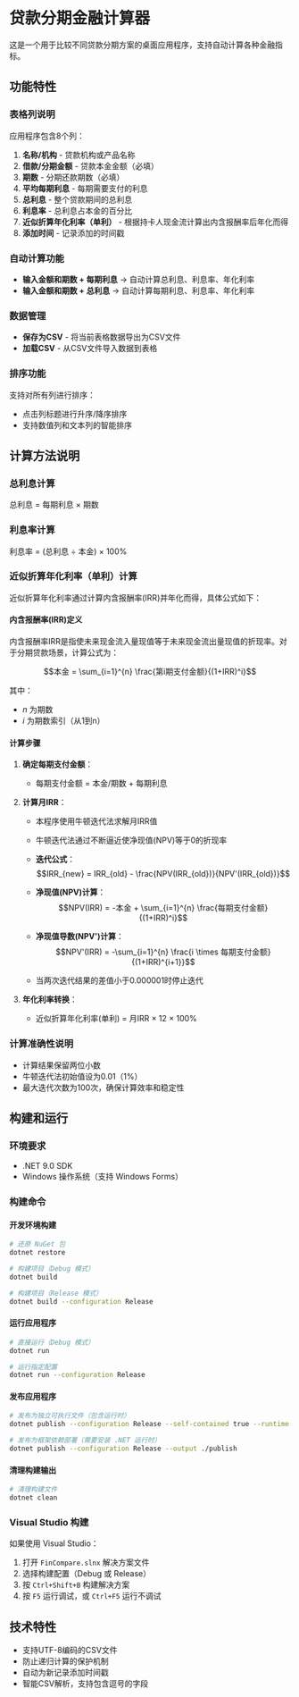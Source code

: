 # 贷款分期金融计算器

这是一个用于比较不同贷款分期方案的桌面应用程序，支持自动计算各种金融指标。

## 功能特性

### 表格列说明
应用程序包含8个列：
1. **名称/机构** - 贷款机构或产品名称
2. **借款/分期金额** - 贷款本金金额（必填）
3. **期数** - 分期还款期数（必填）
4. **平均每期利息** - 每期需要支付的利息
5. **总利息** - 整个贷款期间的总利息
6. **利息率** - 总利息占本金的百分比
7. **近似折算年化利率（单利）** - 根据持卡人现金流计算出内含报酬率后年化而得
8. **添加时间** - 记录添加的时间戳

### 自动计算功能
- **输入金额和期数 + 每期利息** → 自动计算总利息、利息率、年化利率
- **输入金额和期数 + 总利息** → 自动计算每期利息、利息率、年化利率

### 数据管理
- **保存为CSV** - 将当前表格数据导出为CSV文件
- **加载CSV** - 从CSV文件导入数据到表格

### 排序功能
支持对所有列进行排序：
- 点击列标题进行升序/降序排序
- 支持数值列和文本列的智能排序

## 计算方法说明

### 总利息计算
总利息 = 每期利息 × 期数

### 利息率计算
利息率 = (总利息 ÷ 本金) × 100%

### 近似折算年化利率（单利）计算
近似折算年化利率通过计算内含报酬率(IRR)并年化而得，具体公式如下：

#### 内含报酬率(IRR)定义
内含报酬率IRR是指使未来现金流入量现值等于未来现金流出量现值的折现率。对于分期贷款场景，计算公式为：

$$本金 = \sum_{i=1}^{n} \frac{第i期支付金额}{(1+IRR)^i}$$

其中：
- $n$ 为期数
- $i$ 为期数索引（从1到n）

#### 计算步骤
1. **确定每期支付金额**：
   - 每期支付金额 = 本金/期数 + 每期利息
   
2. **计算月IRR**：
   - 本程序使用牛顿迭代法求解月IRR值
   - 牛顿迭代法通过不断逼近使净现值(NPV)等于0的折现率
   - **迭代公式**：
     $$IRR_{new} = IRR_{old} - \frac{NPV(IRR_{old})}{NPV'(IRR_{old})}$$
   
   - **净现值(NPV)计算**：
     $$NPV(IRR) = -本金 + \sum_{i=1}^{n} \frac{每期支付金额}{(1+IRR)^i}$$
   
   - **净现值导数(NPV')计算**：
     $$NPV'(IRR) = -\sum_{i=1}^{n} \frac{i \times 每期支付金额}{(1+IRR)^{i+1}}$$
   
   - 当两次迭代结果的差值小于0.000001时停止迭代
   
3. **年化利率转换**：
   - 近似折算年化利率(单利) = 月IRR × 12 × 100%

### 计算准确性说明
- 计算结果保留两位小数
- 牛顿迭代法初始值设为0.01（1%）
- 最大迭代次数为100次，确保计算效率和稳定性


## 构建和运行

### 环境要求
- .NET 9.0 SDK
- Windows 操作系统（支持 Windows Forms）

### 构建命令

#### 开发环境构建
```bash
# 还原 NuGet 包
dotnet restore

# 构建项目（Debug 模式）
dotnet build

# 构建项目（Release 模式）
dotnet build --configuration Release
```

#### 运行应用程序
```bash
# 直接运行（Debug 模式）
dotnet run

# 运行指定配置
dotnet run --configuration Release
```

#### 发布应用程序
```bash
# 发布为独立可执行文件（包含运行时）
dotnet publish --configuration Release --self-contained true --runtime win-x64 --output ./publish

# 发布为框架依赖部署（需要安装 .NET 运行时）
dotnet publish --configuration Release --output ./publish
```

#### 清理构建输出
```bash
# 清理构建文件
dotnet clean
```

### Visual Studio 构建
如果使用 Visual Studio：
1. 打开 `FinCompare.slnx` 解决方案文件
2. 选择构建配置（Debug 或 Release）
3. 按 `Ctrl+Shift+B` 构建解决方案
4. 按 `F5` 运行调试，或 `Ctrl+F5` 运行不调试

## 技术特性
- 支持UTF-8编码的CSV文件
- 防止递归计算的保护机制
- 自动为新记录添加时间戳
- 智能CSV解析，支持包含逗号的字段